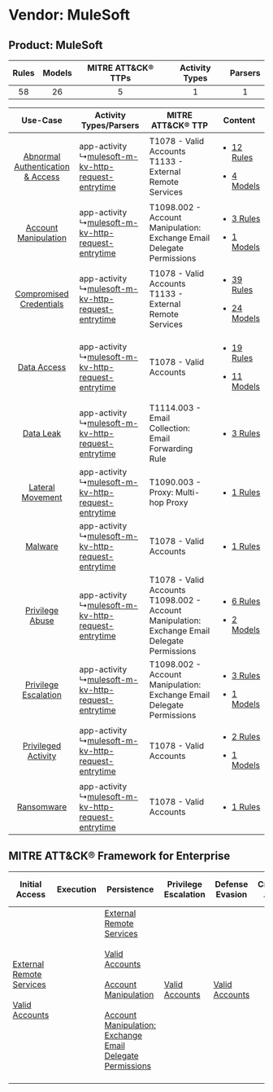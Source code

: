 Vendor: MuleSoft
================
Product: MuleSoft
-----------------
| Rules | Models | MITRE ATT&CK® TTPs | Activity Types | Parsers |
|:-----:|:------:|:------------------:|:--------------:|:-------:|
|  58   |   26   |         5          |       1        |    1    |

|    Use-Case    | Activity Types/Parsers    | MITRE ATT&CK® TTP    | Content    |
|:----:| ---- | ---- | ---- |
| [Abnormal Authentication & Access](../../../UseCases/uc_abnormal_authentication_&_access.md) |  app-activity<br> ↳[mulesoft-m-kv-http-request-entrytime](Ps/pC_mulesoftmkvhttprequestentrytime.md)<br> | T1078 - Valid Accounts<br>T1133 - External Remote Services<br>    | [<ul><li>12 Rules</li></ul><ul><li>4 Models</li></ul>](RM/r_m_mulesoft_mulesoft_Abnormal_Authentication_&_Access.md) |
|    [Account Manipulation](../../../UseCases/uc_account_manipulation.md)    |  app-activity<br> ↳[mulesoft-m-kv-http-request-entrytime](Ps/pC_mulesoftmkvhttprequestentrytime.md)<br> | T1098.002 - Account Manipulation: Exchange Email Delegate Permissions<br>    | [<ul><li>3 Rules</li></ul><ul><li>1 Models</li></ul>](RM/r_m_mulesoft_mulesoft_Account_Manipulation.md)    |
|          [Compromised Credentials](../../../UseCases/uc_compromised_credentials.md)          |  app-activity<br> ↳[mulesoft-m-kv-http-request-entrytime](Ps/pC_mulesoftmkvhttprequestentrytime.md)<br> | T1078 - Valid Accounts<br>T1133 - External Remote Services<br>    | [<ul><li>39 Rules</li></ul><ul><li>24 Models</li></ul>](RM/r_m_mulesoft_mulesoft_Compromised_Credentials.md)         |
|    [Data Access](../../../UseCases/uc_data_access.md)    |  app-activity<br> ↳[mulesoft-m-kv-http-request-entrytime](Ps/pC_mulesoftmkvhttprequestentrytime.md)<br> | T1078 - Valid Accounts<br>    | [<ul><li>19 Rules</li></ul><ul><li>11 Models</li></ul>](RM/r_m_mulesoft_mulesoft_Data_Access.md)    |
|    [Data Leak](../../../UseCases/uc_data_leak.md)    |  app-activity<br> ↳[mulesoft-m-kv-http-request-entrytime](Ps/pC_mulesoftmkvhttprequestentrytime.md)<br> | T1114.003 - Email Collection: Email Forwarding Rule<br>    | [<ul><li>3 Rules</li></ul>](RM/r_m_mulesoft_mulesoft_Data_Leak.md)    |
|    [Lateral Movement](../../../UseCases/uc_lateral_movement.md)    |  app-activity<br> ↳[mulesoft-m-kv-http-request-entrytime](Ps/pC_mulesoftmkvhttprequestentrytime.md)<br> | T1090.003 - Proxy: Multi-hop Proxy<br>    | [<ul><li>1 Rules</li></ul>](RM/r_m_mulesoft_mulesoft_Lateral_Movement.md)    |
|    [Malware](../../../UseCases/uc_malware.md)    |  app-activity<br> ↳[mulesoft-m-kv-http-request-entrytime](Ps/pC_mulesoftmkvhttprequestentrytime.md)<br> | T1078 - Valid Accounts<br>    | [<ul><li>1 Rules</li></ul>](RM/r_m_mulesoft_mulesoft_Malware.md)    |
|    [Privilege Abuse](../../../UseCases/uc_privilege_abuse.md)    |  app-activity<br> ↳[mulesoft-m-kv-http-request-entrytime](Ps/pC_mulesoftmkvhttprequestentrytime.md)<br> | T1078 - Valid Accounts<br>T1098.002 - Account Manipulation: Exchange Email Delegate Permissions<br> | [<ul><li>6 Rules</li></ul><ul><li>2 Models</li></ul>](RM/r_m_mulesoft_mulesoft_Privilege_Abuse.md)    |
|    [Privilege Escalation](../../../UseCases/uc_privilege_escalation.md)    |  app-activity<br> ↳[mulesoft-m-kv-http-request-entrytime](Ps/pC_mulesoftmkvhttprequestentrytime.md)<br> | T1098.002 - Account Manipulation: Exchange Email Delegate Permissions<br>    | [<ul><li>3 Rules</li></ul><ul><li>1 Models</li></ul>](RM/r_m_mulesoft_mulesoft_Privilege_Escalation.md)    |
|    [Privileged Activity](../../../UseCases/uc_privileged_activity.md)    |  app-activity<br> ↳[mulesoft-m-kv-http-request-entrytime](Ps/pC_mulesoftmkvhttprequestentrytime.md)<br> | T1078 - Valid Accounts<br>    | [<ul><li>2 Rules</li></ul><ul><li>1 Models</li></ul>](RM/r_m_mulesoft_mulesoft_Privileged_Activity.md)    |
|    [Ransomware](../../../UseCases/uc_ransomware.md)    |  app-activity<br> ↳[mulesoft-m-kv-http-request-entrytime](Ps/pC_mulesoftmkvhttprequestentrytime.md)<br> | T1078 - Valid Accounts<br>    | [<ul><li>1 Rules</li></ul>](RM/r_m_mulesoft_mulesoft_Ransomware.md)    |

MITRE ATT&CK® Framework for Enterprise
--------------------------------------
| Initial Access                                                                                                                                   | Execution | Persistence                                                                                                                                                                                                                                                                                                                                 | Privilege Escalation                                                | Defense Evasion                                                     | Credential Access | Discovery | Lateral Movement | Collection                                                                                                                                                            | Command and Control                                                                                                                       | Exfiltration | Impact |
| ------------------------------------------------------------------------------------------------------------------------------------------------ | --------- | ------------------------------------------------------------------------------------------------------------------------------------------------------------------------------------------------------------------------------------------------------------------------------------------------------------------------------------------- | ------------------------------------------------------------------- | ------------------------------------------------------------------- | ----------------- | --------- | ---------------- | --------------------------------------------------------------------------------------------------------------------------------------------------------------------- | ----------------------------------------------------------------------------------------------------------------------------------------- | ------------ | ------ |
| [External Remote Services](https://attack.mitre.org/techniques/T1133)<br><br>[Valid Accounts](https://attack.mitre.org/techniques/T1078)<br><br> |           | [External Remote Services](https://attack.mitre.org/techniques/T1133)<br><br>[Valid Accounts](https://attack.mitre.org/techniques/T1078)<br><br>[Account Manipulation](https://attack.mitre.org/techniques/T1098)<br><br>[Account Manipulation: Exchange Email Delegate Permissions](https://attack.mitre.org/techniques/T1098/002)<br><br> | [Valid Accounts](https://attack.mitre.org/techniques/T1078)<br><br> | [Valid Accounts](https://attack.mitre.org/techniques/T1078)<br><br> |                   |           |                  | [Email Collection](https://attack.mitre.org/techniques/T1114)<br><br>[Email Collection: Email Forwarding Rule](https://attack.mitre.org/techniques/T1114/003)<br><br> | [Proxy: Multi-hop Proxy](https://attack.mitre.org/techniques/T1090/003)<br><br>[Proxy](https://attack.mitre.org/techniques/T1090)<br><br> |              |        |